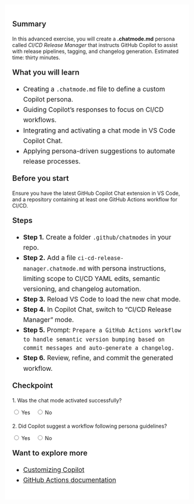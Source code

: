﻿<div class="container" style="max-width:960px;background:#ffffff;padding:20px;"> <!-- Summary --> <p style="font-weight:600;font-size:1.25rem;">Summary</p> <p>In this advanced exercise, you will create a <strong>.chatmode.md</strong> persona called <em>CI/CD Release Manager</em> that instructs GitHub Copilot to assist with release pipelines, tagging, and changelog generation. Estimated time: thirty minutes.</p> <!-- What you will learn --> <p style="font-weight:600;font-size:1.25rem;">What you will learn</p> <ul style="font-size:1.1rem;line-height:1.6;"> <li>Creating a <code>.chatmode.md</code> file to define a custom Copilot persona.</li> <li>Guiding Copilot’s responses to focus on CI/CD workflows.</li> <li>Integrating and activating a chat mode in VS&nbsp;Code Copilot Chat.</li> <li>Applying persona-driven suggestions to automate release processes.</li> </ul> <!-- Before you start --> <p style="font-weight:600;font-size:1.25rem;">Before you start</p> <p>Ensure you have the latest GitHub Copilot Chat extension in VS&nbsp;Code, and a repository containing at least one GitHub Actions workflow for CI/CD.</p> <!-- Steps --> <p style="font-weight:600;font-size:1.25rem;">Steps</p> <ul style="font-size:1.1rem;line-height:1.6;"> <li><strong>Step 1.</strong> Create a folder <code>.github/chatmodes</code> in your repo.</li> <li><strong>Step 2.</strong> Add a file <code>ci-cd-release-manager.chatmode.md</code> with persona instructions, limiting scope to CI/CD YAML edits, semantic versioning, and changelog automation.</li> <li><strong>Step 3.</strong> Reload VS&nbsp;Code to load the new chat mode.</li> <li><strong>Step 4.</strong> In Copilot Chat, switch to “CI/CD Release Manager” mode.</li> <li><strong>Step 5.</strong> Prompt: <code>Prepare a GitHub Actions workflow to handle semantic version bumping based on commit messages and auto-generate a changelog.</code></li> <li><strong>Step 6.</strong> Review, refine, and commit the generated workflow.</li> </ul> <!-- Checkpoint --> <p style="font-weight:600;font-size:1.25rem;">Checkpoint</p> <div style="margin-top:20px;"> <p>1.&nbsp;Was the chat mode activated successfully?</p> <input type="radio"> Yes &nbsp;&nbsp; <input type="radio"> No </div> <div style="margin-top:20px;"> <p>2.&nbsp;Did Copilot suggest a workflow following persona guidelines?</p> <input type="radio"> Yes &nbsp;&nbsp; <input type="radio"> No </div> <!-- Explore more --> <p style="font-weight:600;font-size:1.25rem;">Want to explore more</p> <ul style="font-size:1.1rem;line-height:1.6;"> <li><a href="https://code.visualstudio.com/docs/copilot/copilot-customization" target="_blank">Customizing Copilot</a></li> <li><a href="https://docs.github.com/en/actions" target="_blank">GitHub Actions documentation</a></li> </ul> </div>